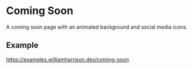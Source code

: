 # Coming Soon
A coming soon page with an animated background and social media icons.

## Example
https://examples.williamharrison.dev/coming-soon
